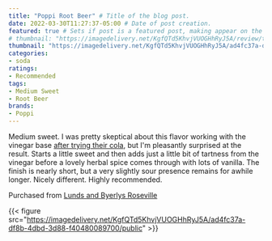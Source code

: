 ```yaml
---
title: "Poppi Root Beer" # Title of the blog post.
date: 2022-03-30T11:27:37-05:00 # Date of post creation.
featured: true # Sets if post is a featured post, making appear on the home page side bar.
# thumbnail: "https://imagedelivery.net/KgfQTd5KhvjVUOGHhRyJ5A/review/thumbs/poppi-root-beer.jpg" # Sets thumbnail image appearing inside card on homepage.
thumbnail: "https://imagedelivery.net/KgfQTd5KhvjVUOGHhRyJ5A/ad4fc37a-df8b-4dbd-3d88-f40480089700/thumb"
categories:
- soda
ratings:
- Recommended
tags:
- Medium Sweet
- Root Beer
brands:
- Poppi
---
```


Medium sweet. I was pretty skeptical about this flavor working with the vinegar base [after trying their cola](/reviews/poppi-classic-cola), but I'm pleasantly surprised at the result. Starts a little sweet and then adds just a little bit of tartness from the vinegar before a lovely herbal spice comes through with lots of vanilla. The finish is nearly short, but a very slightly sour presence remains for awhile longer. Nicely different. Highly recommended.

Purchased from [Lunds and Byerlys Roseville](https://lundsandbyerlys.com/our-stores/locations/roseville/)

{{< figure src="https://imagedelivery.net/KgfQTd5KhvjVUOGHhRyJ5A/ad4fc37a-df8b-4dbd-3d88-f40480089700/public" >}}
